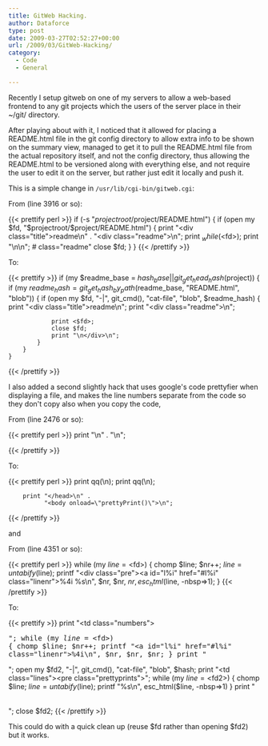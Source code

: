 ```yaml
---
title: GitWeb Hacking.
author: Dataforce
type: post
date: 2009-03-27T02:52:27+00:00
url: /2009/03/GitWeb-Hacking/
category:
  - Code
  - General

---
```

Recently I setup gitweb on one of my servers to allow a web-based frontend to any git projects which the users of the server place in their ~/git/ directory.

After playing about with it, I noticed that it allowed for placing a README.html file in the git config directory to allow extra info to be shown on the summary view, managed to get it to pull the README.html file from the actual repository itself, and not the config directory, thus allowing the README.html to be versioned along with everything else, and not require the user to edit it on the server, but rather just edit it locally and push it.

This is a simple change in `/usr/lib/cgi-bin/gitweb.cgi`:

From (line 3916 or so):

{{< prettify perl >}}
	if (-s "$projectroot/$project/README.html") {
		if (open my $fd, "$projectroot/$project/README.html") {
			print "<div class=\"title\">readme</div>\n" .
			      "<div class=\"readme\">\n";
			print $_ while (<$fd>);
			print "\n</div>\n"; # class="readme"
			close $fd;
		}
	}
{{< /prettify >}}

To:

{{< prettify >}}
if (my $readme_base = $hash_base || git_get_head_hash($project)) {
		if (my $readme_hash = git_get_hash_by_path($readme_base, "README.html", "blob")) {
			if (open my $fd, "-|", git_cmd(), "cat-file", "blob", $readme_hash) {
				print "<div class=\"title\">readme</div>\n";
				print "<div class=\"readme\">\n";

				print <$fd>;
				close $fd;
				print "\n</div>\n";
			}
		}
	}
{{< /prettify >}}

I also added a second slightly hack that uses google's code prettyfier when displaying a file, and makes the line numbers separate from the code so they don't copy also when you copy the code,

From (line 2476 or so):

{{< prettify perl >}}
print "</head>\n" .
              "<body>\n";

{{< /prettify >}}

To:

{{< prettify perl >}}
print qq(<link href="http://google-code-prettify.googlecode.com/svn/trunk/src/prettify.css" type="text/css" rel="stylesheet" />\n);
        print qq(<script src="http://google-code-prettify.googlecode.com/svn/trunk/src/prettify.js" type="text/javascript"></script>\n);

        print "</head>\n" .
              "<body onload=\"prettyPrint()\">\n";
{{< /prettify >}}

and

From (line 4351 or so):

{{< prettify perl >}}
while (my $line = <$fd>) {
		chomp $line;
		$nr++;
		$line = untabify($line);
		printf "<div class=\"pre\"><a id=\"l%i\" href=\"#l%i\" class=\"linenr\">%4i</a> %s</div>\n",
		       $nr, $nr, $nr, esc_html($line, -nbsp=>1);
	}
{{< /prettify >}}

To:

{{< prettify >}}
print "<table><tr><td class=\"numbers\"><pre>";
	while (my $line = <$fd>) {
		chomp $line;
		$nr++;
		printf "<a id=\"l%i\" href=\"#l%i\" class=\"linenr\">%4i</a>\n", $nr, $nr, $nr;
	}
	print "</pre></td>";
	open my $fd2, "-|", git_cmd(), "cat-file", "blob", $hash;
	print "<td class=\"lines\"><pre class=\"prettyprints\">";
	while (my $line = <$fd2>) {
		chomp $line;
		$line = untabify($line);
		printf "%s\n", esc_html($line, -nbsp=>1)
	}
	print "</pre></td></tr></table>";
	close $fd2;
{{< /prettify >}}

This could do with a quick clean up (reuse $fd rather than opening $fd2) but it works.
